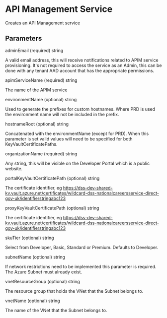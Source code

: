 # API Management Service

Creates an API Management service

## Parameters

adminEmail (required) string

A valid email address, this will receive notifications related to APIM service provisioning.  It's not required to access the service as an Admin, this can be done with any tenant AAD account that has the appropriate permissions.

apimServiceName (required) string

The name of the APIM service

environmentName (optional) string

Used to generate the prefixes for custom hostnames.  Where PRD is used the environment name will not be included in the prefix.

hostnameRoot (optional) string

Concatenated with the environmentName (except for PRD).  When this parameter is set valid values will need to be specified for both KeyVaultCertificatePaths.

organizationName (required) string

Any string, this will be visible on the Developer Portal which is a public website.

portalKeyVaultCertificatePath (optional) string

The certificate identifier, eg https://dss-dev-shared-kv.vault.azure.net/certificates/wildcard-dss-nationalcareersservice-direct-gov-uk/identifierstringabc123

proxyKeyVaultCertificatePath (optional) string

The certificate identifier, eg https://dss-dev-shared-kv.vault.azure.net/certificates/wildcard-dss-nationalcareersservice-direct-gov-uk/identifierstringabc123

skuTier (optional) string

Select from Developer, Basic, Standard or Premium.  Defaults to Developer.

subnetName (optional) string

If network restrictions need to be implemented this parameter is required.  The Azure Subnet must already exist.

vnetResourceGroup (optional) string

The resource group that holds the VNet that the Subnet belongs to.

vnetName (optional) string

The name of the VNet that the Subnet belongs to.